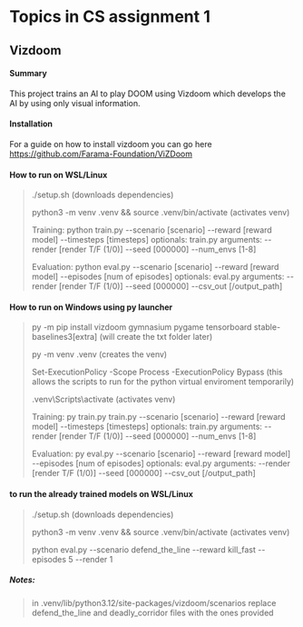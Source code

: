 
# Topics in CS assignment 1 
## Vizdoom

#### Summary
This project trains an AI to play DOOM using Vizdoom which develops the AI by using only visual information.

#### Installation 
For a guide on how to install vizdoom you can go here https://github.com/Farama-Foundation/ViZDoom

#### How to run on WSL/Linux
>./setup.sh (downloads dependencies)
>
>python3 -m venv .venv && source .venv/bin/activate (activates venv)
>
>Training:
>python train.py --scenario [scenario] --reward [reward model] --timesteps [timesteps]
>optionals: train.py arguments: --render [render T/F (1/0)] --seed [000000] --num_envs [1-8]
>
>Evaluation:
>python eval.py --scenario [scenario] --reward [reward model] --episodes [num of episodes] 
>optionals: eval.py arguments: --render [render T/F (1/0)] --seed [000000] --csv_out [/output_path]

#### How to run on Windows using py launcher
>py -m pip install vizdoom gymnasium pygame tensorboard stable-baselines3[extra] (will create the txt folder later)
>
>py -m venv .venv (creates the venv)
>
>Set-ExecutionPolicy -Scope Process -ExecutionPolicy Bypass (this allows the scripts to run for the python virtual enviroment temporarily)
>
>.venv\Scripts\activate (activates venv)
>
>Training:
>py train.py train.py --scenario [scenario] --reward [reward model] --timesteps [timesteps]
>optionals: train.py arguments: --render [render T/F (1/0)] --seed [000000] --num_envs [1-8]
>
>Evaluation:
>py eval.py --scenario [scenario] --reward [reward model] --episodes [num of episodes] 
>optionals: eval.py arguments: --render [render T/F (1/0)] --seed [000000] --csv_out [/output_path]

#### to run the already trained models on WSL/Linux
>./setup.sh (downloads dependencies)
>
>python3 -m venv .venv && source .venv/bin/activate (activates venv)
>
>python eval.py --scenario defend_the_line --reward kill_fast --episodes 5 --render 1 


##### Notes:
>in .venv/lib/python3.12/site-packages/vizdoom/scenarios replace defend_the_line and deadly_corridor files with the ones provided
